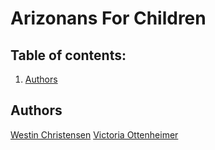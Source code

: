 # Arizonans For Children

## Table of contents:

1. [Authors](#authors)

## Authors

[Westin Christensen](www.github.com/westinrc)
[Victoria Ottenheimer](www.github.com/vottenhe)
